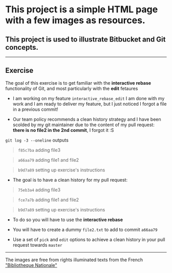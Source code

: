 # This project is a simple HTML page with a few images as resources.

## This project is used to illustrate Bitbucket and Git concepts.

***

## Exercise

The goal of this exercise is to get familiar with the **interactive rebase** functionality of Git, and most particularly with the **edit** fetaures

* I am working on my feature `interactive_rebase_edit` I am done with my work and I am ready to deliver my feature, but I just noticed I forgot a file in a previous commit!


* Our team policy recommends a clean history strategy and I have been scolded by my git maintainer due to the content of my pull request: **there is no file2 in the 2nd commit**, I forgot it :S


 `git log -3 --oneline` outputs

> `f85c7ba` adding file3

> `a66aa79` adding file1 and file2

> `b9d7a89` setting up exercise's instructions 

* The goal is to have a clean history for my pull request:

> `75eb3a4` adding file3

> `fce7a7b` adding file1 and file2

> `b9d7a89` setting up exercise's instructions


* To do so you will have to use the **interactive rebase**


* You will have to create a dummy `file2.txt` to add to commit `a66aa79`


* Use a set of `pick` and `edit` options to achieve a clean history in your pull request towards `master`


***

The images are free from rights illuminated texts from the French ["Bibliotheque Nationale"](http://www.enluminures.culture.fr/documentation/enlumine/fr/visites.htm) 